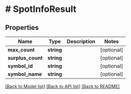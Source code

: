 # # SpotInfoResult

## Properties

Name | Type | Description | Notes
------------ | ------------- | ------------- | -------------
**max_count** | **string** |  | [optional]
**surplus_count** | **string** |  | [optional]
**symbol_id** | **string** |  | [optional]
**symbol_name** | **string** |  | [optional]

[[Back to Model list]](../../README.md#models) [[Back to API list]](../../README.md#endpoints) [[Back to README]](../../README.md)
